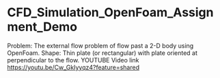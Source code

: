 # CFD_Simulation_OpenFoam_Assignment_Demo
 Problem: The external flow problem of flow past a 2-D body using OpenFoam. Shape: Thin plate (or rectangular) with plate oriented at perpendicular to the flow.
YOUTUBE Video link https://youtu.be/Cw_GkIyyqz4?feature=shared
